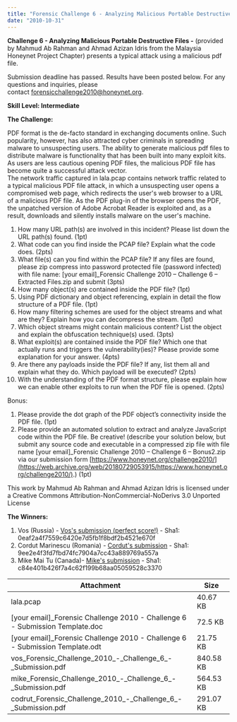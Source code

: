 ```yaml
---
title: "Forensic Challenge 6 - Analyzing Malicious Portable Destructive Files"
date: "2010-10-31"
---
```


**Challenge 6 - Analyzing Malicious Portable Destructive Files -** (provided by Mahmud Ab Rahman and Ahmad Azizan Idris from the Malaysia Honeynet Project Chapter) presents a typical attack using a malicious pdf file.  
  
Submission deadline has passed. Results have been posted below. For any questions and inquiries, please contact forensicchallenge2010@honeynet.org.  
  
**Skill Level: Intermediate**  
  
**The Challenge:**  

PDF format is the de-facto standard in exchanging documents online. Such popularity, however, has also attracted cyber criminals in spreading malware to unsuspecting users. The ability to generate malicious pdf files to distribute malware is functionality that has been built into many exploit kits. As users are less cautious opening PDF files, the malicious PDF file has become quite a successful attack vector.  
The network traffic captured in lala.pcap contains network traffic related to a typical malicious PDF file attack, in which a unsuspecting user opens a compromised web page, which redirects the user's web browser to a URL of a malicious PDF file. As the PDF plug-in of the browser opens the PDF, the unpatched version of Adobe Acrobat Reader is exploited and, as a result, downloads and silently installs malware on the user's machine.

1. How many URL path(s) are involved in this incident? Please list down the URL path(s) found. (1pt)
2. What code can you find inside the PCAP file? Explain what the code does. (2pts)
3. What file(s) can you find within the PCAP file? If any files are found, please zip compress into password protected file (password infected) with file name: \[your email\]\_Forensic Challenge 2010 – Challenge 6 – Extracted Files.zip and submit (3pts)
4. How many object(s) are contained inside the PDF file? (1pt)
5. Using PDF dictionary and object referencing, explain in detail the flow structure of a PDF file. (1pt)
6. How many filtering schemes are used for the object streams and what are they? Explain how you can decompress the stream. (1pt)
7. Which object streams might contain malicious content? List the object and explain the obfuscation technique(s) used. (3pts)
8. What exploit(s) are contained inside the PDF file? Which one that actually runs and triggers the vulnerability(ies)? Please provide some explanation for your answer. (4pts)
9. Are there any payloads inside the PDF file? If any, list them all and explain what they do. Which payload will be executed? (2pts)
10. With the understanding of the PDF format structure, please explain how we can enable other exploits to run when the PDF file is opened. (2pts)

Bonus:

1. Please provide the dot graph of the PDF object’s connectivity inside the PDF file. (1pt)
2. Please provide an automated solution to extract and analyze JavaScript code within the PDF file. Be creative! (describe your solution below, but submit any source code and executable in a compressed zip file with file name \[your email\]\_Forensic Challenge 2010 – Challenge 6 – Bonus2.zip via our submission form [https://www.honeynet.org/challenge2010/](https://web.archive.org/web/20180729053915/https://www.honeynet.org/challenge2010/).) (1pt)

This work by Mahmud Ab Rahman and Ahmad Azizan Idris is licensed under a Creative Commons Attribution-NonCommercial-NoDerivs 3.0 Unported License

**The Winners:**

1. Vos (Russia) - [Vos's submission (perfect score!)](https://web.archive.org/web/20180729053915/https://www.honeynet.org/files/vos_Forensic_Challenge_2010_-_Challenge_6_-_Submission.pdf) - Sha1: 0eaf2a4f7559c6420e7d5fb1f8bdf2b4521e670f
2. Cordut Marinescu (Romania) - [Cordut's submission](https://web.archive.org/web/20180729053915/https://www.honeynet.org/files/codrut_Forensic_Challenge_2010_-_Challenge_6_-_Submission.pdf) - Sha1: 9ee2e4f3fd7fbd74fc7904a7cc43a889769a557a
3. Mike Mai Tu (Canada)- [Mike's submission](https://web.archive.org/web/20180729053915/https://www.honeynet.org/files/mike_Forensic_Challenge_2010_-_Challenge_6_-_Submission.pdf) - Sha1: c84e401b426f7a4c62f199b68aa05059528c3370

| Attachment | Size |
| --- | --- |
| lala.pcap | 40.67 KB |
| \[your email\]\_Forensic Challenge 2010 - Challenge 6 - Submission Template.doc | 72.5 KB |
| \[your email\]\_Forensic Challenge 2010 - Challenge 6 - Submission Template.odt | 21.75 KB |
| vos\_Forensic\_Challenge\_2010\_-\_Challenge\_6\_-\_Submission.pdf | 840.58 KB |
| mike\_Forensic\_Challenge\_2010\_-\_Challenge\_6\_-\_Submission.pdf | 564.53 KB |
| codrut\_Forensic\_Challenge\_2010\_-\_Challenge\_6\_-\_Submission.pdf | 291.07 KB |
